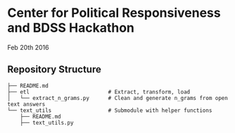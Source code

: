 # Center for Political Responsiveness and BDSS Hackathon

Feb 20th 2016




## Repository Structure

```
├── README.md
├── etl                         # Extract, transform, load 
│   └── extract_n_grams.py      # Clean and generate n_grams from open text answers
└── text_utils                  # Submodule with helper functions
    ├── README.md
    ├── text_utils.py
```
